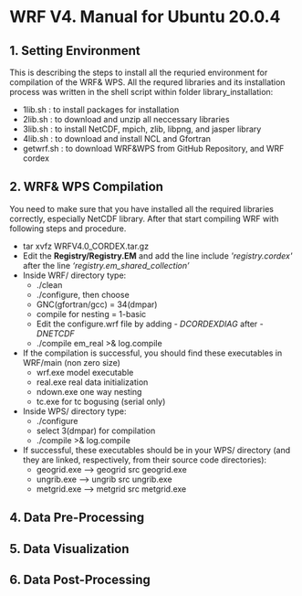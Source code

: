# WRF V4. Manual for Ubuntu 20.0.4

## 1. Setting Environment
This is describing the steps to install all the requried environment for compilation of the WRF& WPS.
All the requred libraries and its installation process was written in the shell script within folder library_installation:
* 1lib.sh : to install packages for installation
* 2lib.sh : to download and unzip all neccessary libraries
* 3lib.sh : to install NetCDF, mpich, zlib, libpng, and jasper library
* 4lib.sh : to download and install NCL and Gfortran
* getwrf.sh : to download WRF&WPS from GitHub Repository, and WRF cordex

## 2. WRF& WPS Compilation
You need to make sure that you have installed all the required libraries correctly, especially NetCDF library.
After that start compiling WRF with following steps and procedure.
* tar xvfz WRFV4.0_CORDEX.tar.gz
* Edit the **Registry/Registry.EM** and add the line include *'registry.cordex'* after the line *‘registry.em_shared_collection’*
* Inside WRF/ directory type: 
  - ./clean
  - ./configure, then choose
  - GNC(gfortran/gcc) = 34(dmpar)
  - compile for nesting = 1-basic
  - Edit the configure.wrf file by adding *- DCORDEXDIAG* after *- DNETCDF*
  - ./compile em_real >& log.compile
* If the compilation is successful, you should find these executables in WRF/main (non zero size)
  - wrf.exe model executable
  - real.exe real data initialization
  - ndown.exe one way nesting
  - tc.exe for tc bogusing (serial only)
* Inside WPS/ directory type: 
  - ./configure
  - select 3(dmpar) for compilation
  - ./compile >& log.compile
* If successful, these executables should be in your WPS/ directory (and they are linked, respectively, from their source code directories):
  - geogrid.exe --> geogrid src geogrid.exe
  - ungrib.exe --> ungrib src ungrib.exe
  - metgrid.exe --> metgrid src metgrid.exe

## 4. Data Pre-Processing

## 5. Data Visualization

## 6. Data Post-Processing

